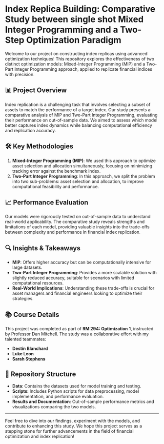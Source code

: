 # Index Replica Building: Comparative Study between single shot Mixed Integer Programming and a Two-Step Optimization Paradigm

Welcome to our project on constructing index replicas using advanced optimization techniques! This repository explores the effectiveness of two distinct optimization models: Mixed-Integer Programming (MIP) and a Two-Part Integer Programming approach, applied to replicate financial indices with precision.

## 📊 Project Overview

Index replication is a challenging task that involves selecting a subset of assets to match the performance of a target index. Our study presents a comparative analysis of MIP and Two-Part Integer Programming, evaluating their performance on out-of-sample data. We aimed to assess which model better captures index dynamics while balancing computational efficiency and replication accuracy.

## 🛠️ Key Methodologies

1. **Mixed-Integer Programming (MIP)**: We used this approach to optimize asset selection and allocation simultaneously, focusing on minimizing tracking error against the benchmark index.
2. **Two-Part Integer Programming**: In this approach, we split the problem into two sub-problems: asset selection and allocation, to improve computational feasibility and performance.

## 📈 Performance Evaluation

Our models were rigorously tested on out-of-sample data to understand real-world applicability. The comparative study reveals strengths and limitations of each model, providing valuable insights into the trade-offs between complexity and performance in financial index replication.

## 🔍 Insights & Takeaways

- **MIP**: Offers higher accuracy but can be computationally intensive for large datasets.
- **Two-Part Integer Programming**: Provides a more scalable solution with slightly reduced accuracy, suitable for scenarios with limited computational resources.
- **Real-World Implications**: Understanding these trade-offs is crucial for asset managers and financial engineers looking to optimize their strategies.

## 📚 Course Details

This project was completed as part of **RM 294: Optimization 1**, instructed by Professor Dan Mitchell. The study was a collaborative effort with my talented teammates:
- **Destin Blanchard**
- **Luke Leon**
- **Sarah Stephens**

## 🚀 Repository Structure

- **Data**: Contains the datasets used for model training and testing.
- **Scripts**: Includes Python scripts for data preprocessing, model implementation, and performance evaluation.
- **Results and Documentation**: Out-of-sample performance metrics and visualizations comparing the two models.

---

Feel free to dive into our findings, experiment with the models, and contribute to enhancing this study. We hope this project serves as a stepping stone for further advancements in the field of financial optimization and index replication!
